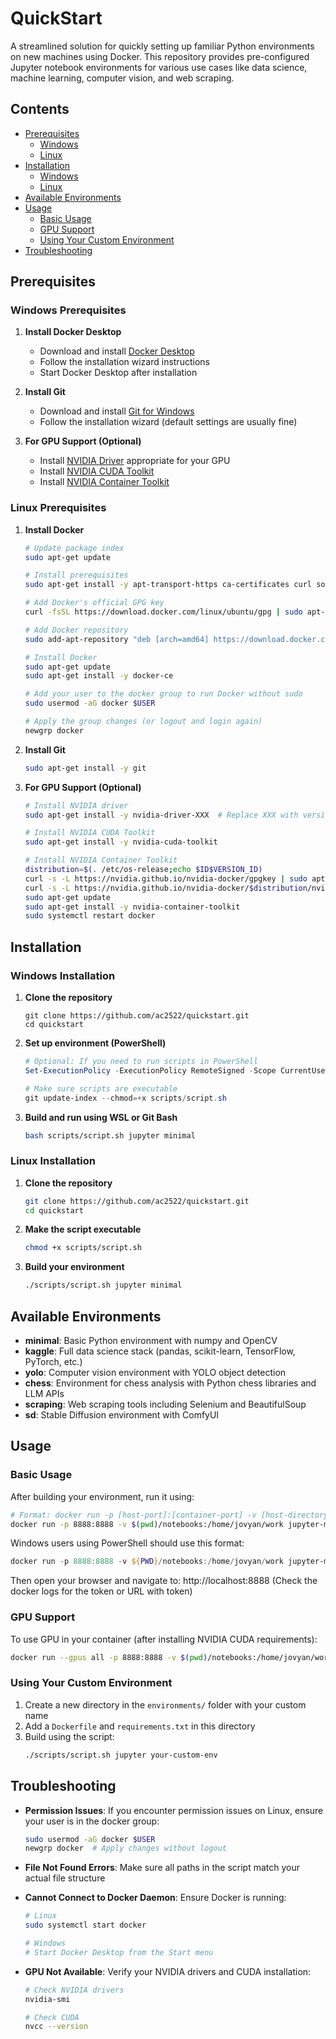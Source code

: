 # QuickStart

A streamlined solution for quickly setting up familiar Python environments on new machines using Docker. This repository provides pre-configured Jupyter notebook environments for various use cases like data science, machine learning, computer vision, and web scraping.

## Contents

- [Prerequisites](#prerequisites)
  - [Windows](#windows-prerequisites)
  - [Linux](#linux-prerequisites)
- [Installation](#installation)
  - [Windows](#windows-installation)
  - [Linux](#linux-installation)
- [Available Environments](#available-environments)
- [Usage](#usage)
  - [Basic Usage](#basic-usage)
  - [GPU Support](#gpu-support)
  - [Using Your Custom Environment](#using-your-custom-environment)
- [Troubleshooting](#troubleshooting)

## Prerequisites

### Windows Prerequisites

1. **Install Docker Desktop**
   - Download and install [Docker Desktop](https://www.docker.com/products/docker-desktop/)
   - Follow the installation wizard instructions
   - Start Docker Desktop after installation

2. **Install Git**
   - Download and install [Git for Windows](https://git-scm.com/download/win)
   - Follow the installation wizard (default settings are usually fine)

3. **For GPU Support (Optional)**
   - Install [NVIDIA Driver](https://www.nvidia.com/download/index.aspx) appropriate for your GPU
   - Install [NVIDIA CUDA Toolkit](https://developer.nvidia.com/cuda-downloads)
   - Install [NVIDIA Container Toolkit](https://docs.nvidia.com/datacenter/cloud-native/container-toolkit/install-guide.html#docker)

### Linux Prerequisites

1. **Install Docker**
   ```bash
   # Update package index
   sudo apt-get update
   
   # Install prerequisites
   sudo apt-get install -y apt-transport-https ca-certificates curl software-properties-common

   # Add Docker's official GPG key
   curl -fsSL https://download.docker.com/linux/ubuntu/gpg | sudo apt-key add -
   
   # Add Docker repository
   sudo add-apt-repository "deb [arch=amd64] https://download.docker.com/linux/ubuntu $(lsb_release -cs) stable"
   
   # Install Docker
   sudo apt-get update
   sudo apt-get install -y docker-ce
   
   # Add your user to the docker group to run Docker without sudo
   sudo usermod -aG docker $USER
   
   # Apply the group changes (or logout and login again)
   newgrp docker
   ```

2. **Install Git**
   ```bash
   sudo apt-get install -y git
   ```

3. **For GPU Support (Optional)**
   ```bash
   # Install NVIDIA driver
   sudo apt-get install -y nvidia-driver-XXX  # Replace XXX with version compatible with your GPU
   
   # Install NVIDIA CUDA Toolkit
   sudo apt-get install -y nvidia-cuda-toolkit
   
   # Install NVIDIA Container Toolkit
   distribution=$(. /etc/os-release;echo $ID$VERSION_ID)
   curl -s -L https://nvidia.github.io/nvidia-docker/gpgkey | sudo apt-key add -
   curl -s -L https://nvidia.github.io/nvidia-docker/$distribution/nvidia-docker.list | sudo tee /etc/apt/sources.list.d/nvidia-docker.list
   sudo apt-get update
   sudo apt-get install -y nvidia-container-toolkit
   sudo systemctl restart docker
   ```

## Installation

### Windows Installation

1. **Clone the repository**
   ```
   git clone https://github.com/ac2522/quickstart.git
   cd quickstart
   ```

2. **Set up environment (PowerShell)**
   ```powershell
   # Optional: If you need to run scripts in PowerShell
   Set-ExecutionPolicy -ExecutionPolicy RemoteSigned -Scope CurrentUser
   
   # Make sure scripts are executable
   git update-index --chmod=+x scripts/script.sh
   ```

3. **Build and run using WSL or Git Bash**
   ```bash
   bash scripts/script.sh jupyter minimal
   ```

### Linux Installation

1. **Clone the repository**
   ```bash
   git clone https://github.com/ac2522/quickstart.git
   cd quickstart
   ```

2. **Make the script executable**
   ```bash
   chmod +x scripts/script.sh
   ```

3. **Build your environment**
   ```bash
   ./scripts/script.sh jupyter minimal
   ```

## Available Environments

- **minimal**: Basic Python environment with numpy and OpenCV
- **kaggle**: Full data science stack (pandas, scikit-learn, TensorFlow, PyTorch, etc.)
- **yolo**: Computer vision environment with YOLO object detection
- **chess**: Environment for chess analysis with Python chess libraries and LLM APIs
- **scraping**: Web scraping tools including Selenium and BeautifulSoup
- **sd**: Stable Diffusion environment with ComfyUI

## Usage

### Basic Usage

After building your environment, run it using:

```bash
# Format: docker run -p [host-port]:[container-port] -v [host-directory]:[container-directory] [image-name]
docker run -p 8888:8888 -v $(pwd)/notebooks:/home/jovyan/work jupyter-minimal:latest
```

Windows users using PowerShell should use this format:

```powershell
docker run -p 8888:8888 -v ${PWD}/notebooks:/home/jovyan/work jupyter-minimal:latest
```

Then open your browser and navigate to: http://localhost:8888
(Check the docker logs for the token or URL with token)

### GPU Support

To use GPU in your container (after installing NVIDIA CUDA requirements):

```bash
docker run --gpus all -p 8888:8888 -v $(pwd)/notebooks:/home/jovyan/work jupyter-minimal:latest
```

### Using Your Custom Environment

1. Create a new directory in the `environments/` folder with your custom name
2. Add a `Dockerfile` and `requirements.txt` in this directory
3. Build using the script:
   ```bash
   ./scripts/script.sh jupyter your-custom-env
   ```

## Troubleshooting

- **Permission Issues**: If you encounter permission issues on Linux, ensure your user is in the docker group:
  ```bash
  sudo usermod -aG docker $USER
  newgrp docker  # Apply changes without logout
  ```

- **File Not Found Errors**: Make sure all paths in the script match your actual file structure

- **Cannot Connect to Docker Daemon**: Ensure Docker is running:
  ```bash
  # Linux
  sudo systemctl start docker
  
  # Windows
  # Start Docker Desktop from the Start menu
  ```

- **GPU Not Available**: Verify your NVIDIA drivers and CUDA installation:
  ```bash
  # Check NVIDIA drivers
  nvidia-smi
  
  # Check CUDA
  nvcc --version
  ```
